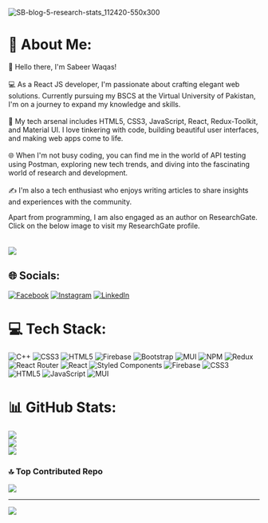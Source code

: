 ![SB-blog-5-research-stats_112420-550x300](https://github.com/Sabeerwaqas/Sabeerwaqas/assets/71982222/9f52b9e5-467b-4d38-9ad5-2e0a27354305)

# 💫 About Me:
👋 Hello there, I'm Sabeer Waqas!<br><br>💻 As a React JS developer, I'm passionate about crafting elegant web solutions. Currently pursuing my BSCS at the Virtual University of Pakistan, I'm on a journey to expand my knowledge and skills.<br><br>🚀 My tech arsenal includes HTML5, CSS3, JavaScript, React, Redux-Toolkit, and Material UI. I love tinkering with code, building beautiful user interfaces, and making web apps come to life.<br><br>🌐 When I'm not busy coding, you can find me in the world of API testing using Postman, exploring new tech trends, and diving into the fascinating world of research and development.<br><br>✍️ I'm also a tech enthusiast who enjoys writing articles to share insights and experiences with the community.

<div>
  Apart from programming, I am also engaged as an author on ResearchGate. Click on the below image to visit my ResearchGate profile.
</div>
<br/>
<br/>
<div>
  <a href="https://www.researchgate.net/profile/Sabeer-Waqas"><img src="https://encrypted-tbn0.gstatic.com/images?q=tbn:ANd9GcR5aWi5scuqPKXbP1_vnU18QRqfSvlb4wyqmz2TNMMLq5od23UEuZFTbZI48y44sFR6xA&usqp=CAU"/></a>
</div>


## 🌐 Socials:
[![Facebook](https://img.shields.io/badge/Facebook-%231877F2.svg?logo=Facebook&logoColor=white)](https://facebook.com/https://www.facebook.com/sabeerwaqas050) [![Instagram](https://img.shields.io/badge/Instagram-%23E4405F.svg?logo=Instagram&logoColor=white)](https://instagram.com/https://www.instagram.com/sabeerwaqas/) [![LinkedIn](https://img.shields.io/badge/LinkedIn-%230077B5.svg?logo=linkedin&logoColor=white)](https://linkedin.com/in/https://www.linkedin.com/in/sabeerwaqas) 


# 💻 Tech Stack:
![C++](https://img.shields.io/badge/c++-%2300599C.svg?style=for-the-badge&logo=c%2B%2B&logoColor=white) ![CSS3](https://img.shields.io/badge/css3-%231572B6.svg?style=for-the-badge&logo=css3&logoColor=white) ![HTML5](https://img.shields.io/badge/html5-%23E34F26.svg?style=for-the-badge&logo=html5&logoColor=white) ![Firebase](https://img.shields.io/badge/firebase-%23039BE5.svg?style=for-the-badge&logo=firebase) ![Bootstrap](https://img.shields.io/badge/bootstrap-%238511FA.svg?style=for-the-badge&logo=bootstrap&logoColor=white) ![MUI](https://img.shields.io/badge/MUI-%230081CB.svg?style=for-the-badge&logo=mui&logoColor=white) ![NPM](https://img.shields.io/badge/NPM-%23CB3837.svg?style=for-the-badge&logo=npm&logoColor=white) ![Redux](https://img.shields.io/badge/redux-%23593d88.svg?style=for-the-badge&logo=redux&logoColor=white) ![React Router](https://img.shields.io/badge/React_Router-CA4245?style=for-the-badge&logo=react-router&logoColor=white) ![React](https://img.shields.io/badge/react-%2320232a.svg?style=for-the-badge&logo=react&logoColor=%2361DAFB) ![Styled Components](https://img.shields.io/badge/styled--components-DB7093?style=for-the-badge&logo=styled-components&logoColor=white) ![Firebase](https://img.shields.io/badge/Firebase-039BE5?style=for-the-badge&logo=Firebase&logoColor=white) ![CSS3](https://img.shields.io/badge/css3-%231572B6.svg?style=for-the-badge&logo=css3&logoColor=white) ![HTML5](https://img.shields.io/badge/html5-%23E34F26.svg?style=for-the-badge&logo=html5&logoColor=white) ![JavaScript](https://img.shields.io/badge/javascript-%23323330.svg?style=for-the-badge&logo=javascript&logoColor=%23F7DF1E) ![MUI](https://img.shields.io/badge/MUI-%230081CB.svg?style=for-the-badge&logo=mui&logoColor=white)
# 📊 GitHub Stats:
![](https://github-readme-stats.vercel.app/api?username=Sabeerwaqas&theme=nightowl&hide_border=false&include_all_commits=true&count_private=true)<br/>
![](https://github-readme-streak-stats.herokuapp.com/?user=Sabeerwaqas&theme=nightowl&hide_border=false)<br/>
![](https://github-readme-stats.vercel.app/api/top-langs/?username=Sabeerwaqas&theme=nightowl&hide_border=false&include_all_commits=true&count_private=true&layout=compact)

### 🔝 Top Contributed Repo
![](https://github-contributor-stats.vercel.app/api?username=Sabeerwaqas&limit=5&theme=algolia&combine_all_yearly_contributions=true)

---
[![](https://visitcount.itsvg.in/api?id=Sabeerwaqas&icon=0&color=0)](https://visitcount.itsvg.in)

<!-- Proudly created with GPRM ( https://gprm.itsvg.in ) -->
